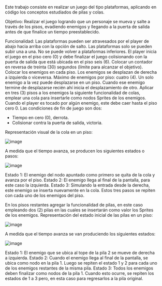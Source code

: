 Este trabajo consiste en realizar un juego del tipo plataformas, aplicando en código los conceptos estudiados de pilas y colas.

Objetivo:
Realizar el juego logrando que un personaje se mueva y salte a través de los pisos, evadiendo enemigos y llegando a la puerta de salida antes de que finalice un tiempo preestablecido.

Funcionalidad:
Las plataformas pueden ser atravesados por el player de abajo hacia arriba con la opción de salto. Las plataformas solo se pueden subir una a una. No se puede volver a plataformas inferiores.
El player inicia el juego en el piso cero (0) y debe finalizar el juego colisionando con la puerta de salida que está ubicada en el piso seis (6).
Colocar un contador en reversa de treinta (30) segundos (límite para alcanzar el objetivo).
Colocar los enemigos en cada piso. Los enemigos se desplazan de derecha a izquierda o viceversa. Máximo de enemigos por piso: cuatro (4).
Un solo enemigo a la vez puede desplazarse en un piso. Cuando ese enemigo termine de desplazarse recién ahí inicia el desplazamiento de otro.
Aplicar en tres (3) pisos a los enemigos la siguiente funcionalidad de colas, emplear una cola para insertarle como nodos Sprites de los enemigos.
Cuando el player es tocado por algún enemigo, este debe caer hasta el piso cero 0.
Las condiciones de fin de juego son dos:
- Tiempo en cero (0), derrota.
- Colisionar contra la puerta de salida, victoria.

Representación visual de la cola en un piso:

![image](https://user-images.githubusercontent.com/83043304/120076726-77e6ee00-c07d-11eb-8b56-ab2124d76c89.png)

A medida que el tiempo avanza, se producen los siguientes estados o pasos:

![image](https://user-images.githubusercontent.com/83043304/120076732-7e756580-c07d-11eb-843f-79d6d62a2a9a.png)

Estado 1: El enemigo del nodo apuntado como primero se quita de la cola y avanza por el piso.
Estado 2: El enemigo llega al final de la pantalla, para este caso la izquierda.
Estado 3: Simulando la entrada desde la derecha, este enemigo se inserta nuevamente en la  cola.
Estos tres pasos se repiten con cada uno de los enemigos del piso.

En los pisos restantes agregar la funcionalidad de pilas, en este caso empleando dos (2) pilas en las cuales se insertarán como valor los Sprites de los enemigos.
Representación del estado inicial de las pilas en un piso:

![image](https://user-images.githubusercontent.com/83043304/120076739-8503dd00-c07d-11eb-9819-60a29c90363a.png)


A medida que el tiempo avanza se van produciendo los siguientes estados:

![image](https://user-images.githubusercontent.com/83043304/120076744-8a612780-c07d-11eb-911d-82283158d581.png)

Estado 1: El enemigo que se ubica al tope de la pila 2 se mueve de derecha a izquierda.
Estado 2: Cuando el enemigo llega al final de la pantalla, se ubica como nodo en la pila 1. Luego se repiten el estado 1 y 2 para cada uno de los enemigos restantes de la misma pila.
Estado 3: Todos los enemigos deben finalizar como nodos de la pila 1. Cuando esto ocurre, se repiten los estados de 1 a 3 pero, en esta caso para regresarlos a la pila original.

